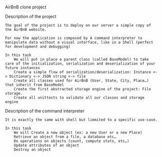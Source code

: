  AirBnB clone project

Description of the project

	The goal of the project is to deploy on our server a simple copy of the AirBnB website.

	For now the application is composed by A command interpreter to manipulate data without a visual interface, like in a Shell (perfect for development and debugging)

	In this task 
		We will put in place a parent class (called BaseModel) to take care of the initialization, serialization and deserialization of your future instances
		Create a simple flow of serialization/deserialization: Instance <-> Dictionary <-> JSON string <-> file
		Create all classes used for AirBnB (User, State, City, Place…) that inherit from BaseModel
		Create the first abstracted storage engine of the project: File storage.
		Create all unittests to validate all our classes and storage engine

Description of the command interpreter

	It is exactly the same with shell but limmited to a specific use-case.

	In this task 
		We will Create a new object (ex: a new User or a new Place)
		Retrieve an object from a file, a database etc…
		Do operations on objects (count, compute stats, etc…)
		Update attributes of an object
		Destroy an object

